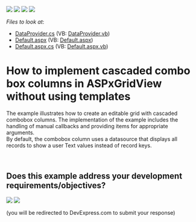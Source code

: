 <!-- default badges list -->
![](https://img.shields.io/endpoint?url=https://codecentral.devexpress.com/api/v1/VersionRange/128541031/13.1.7%2B)
[![](https://img.shields.io/badge/Open_in_DevExpress_Support_Center-FF7200?style=flat-square&logo=DevExpress&logoColor=white)](https://supportcenter.devexpress.com/ticket/details/E3689)
[![](https://img.shields.io/badge/📖_How_to_use_DevExpress_Examples-e9f6fc?style=flat-square)](https://docs.devexpress.com/GeneralInformation/403183)
[![](https://img.shields.io/badge/💬_Leave_Feedback-feecdd?style=flat-square)](#does-this-example-address-your-development-requirementsobjectives)
<!-- default badges end -->
<!-- default file list -->
*Files to look at*:

* [DataProvider.cs](./CS/WebSite/App_Code/DataProvider.cs) (VB: [DataProvider.vb](./VB/WebSite/App_Code/DataProvider.vb))
* [Default.aspx](./CS/WebSite/Default.aspx) (VB: [Default.aspx](./VB/WebSite/Default.aspx))
* [Default.aspx.cs](./CS/WebSite/Default.aspx.cs) (VB: [Default.aspx.vb](./VB/WebSite/Default.aspx.vb))
<!-- default file list end -->
# How to implement cascaded combo box columns in ASPxGridView without using templates


<p>The example illustrates how to create an editable grid with cascaded combobox columns. The implementation of the example includes the handling of manual callbacks and providing items for appropriate arguments.<br />
By default, the combobox column uses a datasource that displays all records to show a user Text values instead of record keys.</p>

<br/>


<!-- feedback -->
## Does this example address your development requirements/objectives?

[<img src="https://www.devexpress.com/support/examples/i/yes-button.svg"/>](https://www.devexpress.com/support/examples/survey.xml?utm_source=github&utm_campaign=asp-net-web-forms-grid-cascaded-combo-box-columns&~~~was_helpful=yes) [<img src="https://www.devexpress.com/support/examples/i/no-button.svg"/>](https://www.devexpress.com/support/examples/survey.xml?utm_source=github&utm_campaign=asp-net-web-forms-grid-cascaded-combo-box-columns&~~~was_helpful=no)

(you will be redirected to DevExpress.com to submit your response)
<!-- feedback end -->
